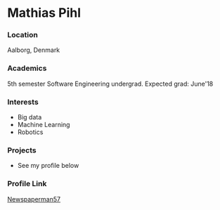 # Mathias Pihl

### Location

Aalborg, Denmark

### Academics

5th semester Software Engineering undergrad. Expected grad: June'18

### Interests

- Big data
- Machine Learning
- Robotics

### Projects

- See my profile below

### Profile Link

[Newspaperman57](https://github.com/newspaperman57)
